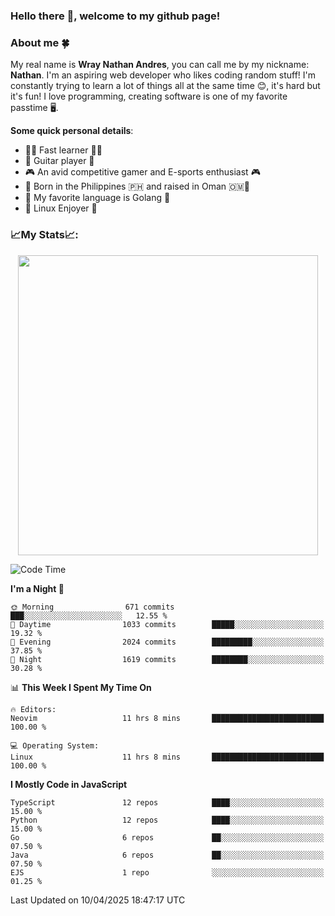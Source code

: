 ### **Hello there 👋, welcome to my github page!**

### **About me 🍀**

My real name is **Wray Nathan Andres**, you can call me by my nickname: **Nathan**. I'm an aspiring web developer who likes coding random stuff! I'm constantly trying to learn a lot of things all at the same time 😊, it's hard but it's fun! I love programming, creating software is one of my favorite passtime 🖥️.

<!-- <img src="https://pbs.twimg.com/media/FYEVH6GaAAE064l?format=jpg&name=medium" width="425" height="215" align="right" /> -->

**Some quick personal details**:

- 🚗💨 Fast learner 🚗💨
- 🎸 Guitar player 🎸
- 🎮 An avid competitive gamer and E-sports enthusiast 🎮
- 🐤 Born in the Philippines 🇵🇭 and raised in Oman 🇴🇲🐤
- 🦦 My favorite language is Golang 🦦
- 🐧 Linux Enjoyer 🐧

### **📈My Stats📈:**

<div style="display: flex; justify-content: center;">
    <img src="https://github-readme-stats.vercel.app/api?username=Ethea2&show_icons=true&count_private=true&theme=midnight-purple&hide_border=true" width="480"/>
    <!-- <img src="https://streak-stats.demolab.com?user=Ethea2&theme=midnight-purple&hide_border=true"/> -->
</div>

<!-- ### **⏲️This week I spent my time on⏲️:** -->
<!---->
<!-- ![Ethea's Waka Stats](https://github-readme-stats.vercel.app/api/wakatime?username=Ethea2&theme=midnight-purple&count_private=true&layout=compact) -->

<!--START_SECTION:waka-->
![Code Time](http://img.shields.io/badge/Code%20Time-688%20hrs%2059%20mins-blue)

**I'm a Night 🦉** 

```text
🌞 Morning                671 commits         ███░░░░░░░░░░░░░░░░░░░░░░   12.55 % 
🌆 Daytime                1033 commits        █████░░░░░░░░░░░░░░░░░░░░   19.32 % 
🌃 Evening                2024 commits        █████████░░░░░░░░░░░░░░░░   37.85 % 
🌙 Night                  1619 commits        ████████░░░░░░░░░░░░░░░░░   30.28 % 
```


📊 **This Week I Spent My Time On** 

```text
🔥 Editors: 
Neovim                   11 hrs 8 mins       █████████████████████████   100.00 % 

💻 Operating System: 
Linux                    11 hrs 8 mins       █████████████████████████   100.00 % 
```

**I Mostly Code in JavaScript** 

```text
TypeScript               12 repos            ████░░░░░░░░░░░░░░░░░░░░░   15.00 % 
Python                   12 repos            ████░░░░░░░░░░░░░░░░░░░░░   15.00 % 
Go                       6 repos             ██░░░░░░░░░░░░░░░░░░░░░░░   07.50 % 
Java                     6 repos             ██░░░░░░░░░░░░░░░░░░░░░░░   07.50 % 
EJS                      1 repo              ░░░░░░░░░░░░░░░░░░░░░░░░░   01.25 % 
```




 Last Updated on 10/04/2025 18:47:17 UTC
<!--END_SECTION:waka-->
